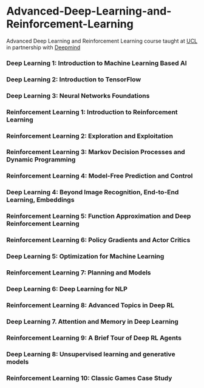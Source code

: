 # Advanced-Deep-Learning-and-Reinforcement-Learning
Advanced Deep Learning and Reinforcement Learning course taught at [UCL](http://www.cs.ucl.ac.uk/current_students/syllabus/compgi/compgi22_advanced_deep_learning_and_reinforcement_learning/) in partnership with [Deepmind](https://deepmind.com/blog/)

### Deep Learning 1: Introduction to Machine Learning Based AI
### Deep Learning 2: Introduction to TensorFlow
### Deep Learning 3: Neural Networks Foundations
### Reinforcement Learning 1: Introduction to Reinforcement Learning
### Reinforcement Learning 2: Exploration and Exploitation
### Reinforcement Learning 3: Markov Decision Processes and Dynamic Programming
### Reinforcement Learning 4: Model-Free Prediction and Control
### Deep Learning 4: Beyond Image Recognition, End-to-End Learning, Embeddings
### Reinforcement Learning 5: Function Approximation and Deep Reinforcement Learning
### Reinforcement Learning 6: Policy Gradients and Actor Critics
### Deep Learning 5: Optimization for Machine Learning
### Reinforcement Learning 7: Planning and Models
### Deep Learning 6: Deep Learning for NLP
### Reinforcement Learning 8: Advanced Topics in Deep RL
### Deep Learning 7. Attention and Memory in Deep Learning
### Reinforcement Learning 9: A Brief Tour of Deep RL Agents
### Deep Learning 8: Unsupervised learning and generative models
### Reinforcement Learning 10: Classic Games Case Study
